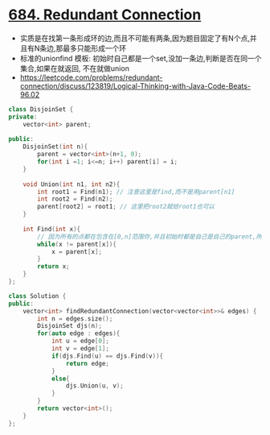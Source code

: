 # [684. Redundant Connection](https://leetcode.com/problems/redundant-connection/description/)
* 实质是在找第一条形成环的边,而且不可能有两条,因为题目固定了有N个点,并且有N条边,那最多只能形成一个环
* 标准的unionfind 模板: 初始时自己都是一个set,没加一条边,判断是否在同一个集合,如果在就返回, 不在就做union
* https://leetcode.com/problems/redundant-connection/discuss/123819/Logical-Thinking-with-Java-Code-Beats-96.02

```c++
class DisjoinSet {
private:
    vector<int> parent;
    
public:
    DisjoinSet(int n){
        parent = vector<int>(n+1, 0);
        for(int i =1; i<=n; i++) parent[i] = i;
    }
    
    void Union(int n1, int n2){
        int root1 = Find(n1); // 注意这里是find,而不是用parent[n1]
        int root2 = Find(n2);
        parent[root2] = root1; // 这里把root2赋给root1也可以
    } 
    
    int Find(int x){
        // 因为所有的点都在包含在[0,n]范围你,并且初始时都是自己是自己的parent,所以能保证最后肯定能跳出循环
        while(x != parent[x]){
            x = parent[x];
        }
        return x;
    }
};

class Solution {
public:
    vector<int> findRedundantConnection(vector<vector<int>>& edges) {
        int n = edges.size();
        DisjoinSet djs(n);
        for(auto edge : edges){
            int u = edge[0];
            int v = edge[1];
            if(djs.Find(u) == djs.Find(v)){
                return edge;
            }
            else{
                djs.Union(u, v);
            }
        }
        return vector<int>();
    }
};


```
